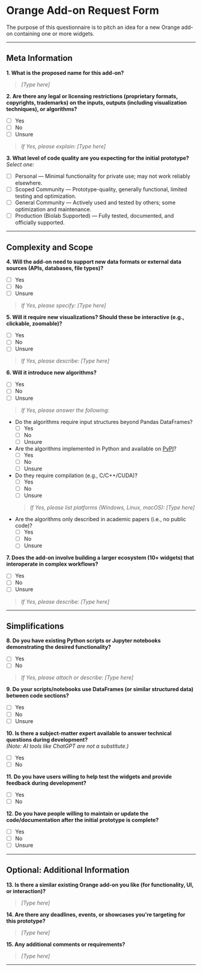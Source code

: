 # Orange Add-on Request Form

The purpose of this questionnaire is to pitch an idea for a new Orange add-on containing one or more widgets.

---

## Meta Information

**1. What is the proposed name for this add-on?**  
> _[Type here]_

**2. Are there any legal or licensing restrictions (proprietary formats, copyrights, trademarks) on the inputs, outputs (including visualization techniques), or algorithms?**  
- [ ] Yes
- [ ] No
- [ ] Unsure  
> _If Yes, please explain: [Type here]_

**3. What level of code quality are you expecting for the initial prototype?**  
_Select one:_
- [ ] Personal — Minimal functionality for private use; may not work reliably elsewhere.
- [ ] Scoped Community — Prototype-quality, generally functional, limited testing and optimization.
- [ ] General Community — Actively used and tested by others; some optimization and maintenance.
- [ ] Production (Biolab Supported) — Fully tested, documented, and officially supported.

---

## Complexity and Scope

**4. Will the add-on need to support new data formats or external data sources (APIs, databases, file types)?**  
- [ ] Yes
- [ ] No
- [ ] Unsure  
> _If Yes, please specify: [Type here]_

**5. Will it require new visualizations? Should these be interactive (e.g., clickable, zoomable)?**  
- [ ] Yes
- [ ] No
- [ ] Unsure  
> _If Yes, please describe: [Type here]_

**6. Will it introduce new algorithms?**  
- [ ] Yes
- [ ] No
- [ ] Unsure  
> _If Yes, please answer the following:_
  - Do the algorithms require input structures beyond Pandas DataFrames?
    - [ ] Yes
    - [ ] No
    - [ ] Unsure
  - Are the algorithms implemented in Python and available on [PyPI](https://pypi.org/)?
    - [ ] Yes
    - [ ] No
    - [ ] Unsure
  - Do they require compilation (e.g., C/C++/CUDA)?  
    - [ ] Yes
    - [ ] No
    - [ ] Unsure  
    > _If Yes, please list platforms (Windows, Linux, macOS): [Type here]_
  - Are the algorithms only described in academic papers (i.e., no public code)?  
    - [ ] Yes
    - [ ] No
    - [ ] Unsure

**7. Does the add-on involve building a larger ecosystem (10+ widgets) that interoperate in complex workflows?**  
- [ ] Yes
- [ ] No
- [ ] Unsure  
> _If Yes, please describe: [Type here]_

---

## Simplifications

**8. Do you have existing Python scripts or Jupyter notebooks demonstrating the desired functionality?**  
- [ ] Yes
- [ ] No  
> _If Yes, please attach or describe: [Type here]_

**9. Do your scripts/notebooks use DataFrames (or similar structured data) between code sections?**  
- [ ] Yes
- [ ] No
- [ ] Unsure

**10. Is there a subject-matter expert available to answer technical questions during development?**  
_(Note: AI tools like ChatGPT are not a substitute.)_
- [ ] Yes
- [ ] No

**11. Do you have users willing to help test the widgets and provide feedback during development?**  
- [ ] Yes
- [ ] No

**12. Do you have people willing to maintain or update the code/documentation after the initial prototype is complete?**  
- [ ] Yes
- [ ] No
- [ ] Unsure

---

## Optional: Additional Information

**13. Is there a similar existing Orange add-on you like (for functionality, UI, or interaction)?**  
> _[Type here]_

**14. Are there any deadlines, events, or showcases you're targeting for this prototype?**  
> _[Type here]_

**15. Any additional comments or requirements?**  
> _[Type here]_

---

